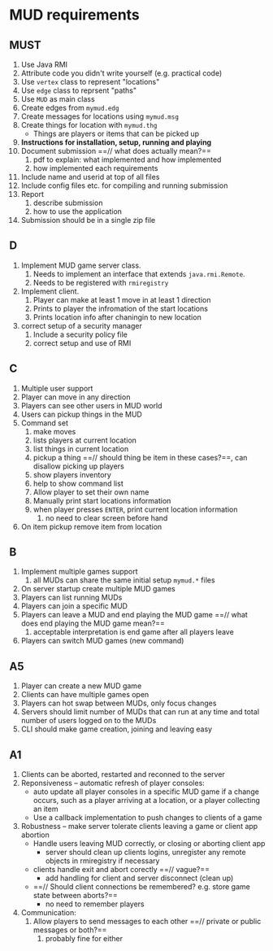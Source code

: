 # MUD requirements

## MUST

1. Use Java RMI
2. Attribute code you didn't write yourself (e.g. practical code)
3. Use `vertex` class to represent "locations"
4. Use `edge` class to reprsent "paths"
5. Use `MUD` as main class
6. Create edges from `mymud.edg`
7. Create messages for locations using `mymud.msg`
8. Create things for location with `mymud.thg`
   - Things are players or items that can be picked up
9. **Instructions for installation, setup, running and playing**
10. Document submission ==// what does actually mean?==
    1. pdf to explain: what implemented and how implemented
    2. how implemented each requirements
11. Include name and userid at top of all files
12. Include config files etc. for compiling and running submission
13. Report
    1. describe submission
    2. how to use the application
14. Submission should be in a single zip file

## D

1. Implement MUD game server class.
   1. Needs to implement an interface that extends `java.rmi.Remote`.
   2. Needs to be registered with `rmiregistry`
2. Implement client.
   1. Player can make at least 1 move in at least 1 direction
   2. Prints to player the infromation of the start locations
   3. Prints location info after chaningin to new location
3. correct setup of a security manager
   1. Include a security policy file
   2. correct setup and use of RMI

## C

1. Multiple user support
2. Player can move in any direction
3. Players can see other users in MUD world
4. Users can pickup things in the MUD
5. Command set
   1. make moves
   2. lists players at current location
   3. list things in current location
   4. pickup a thing ==// should thing be item in these cases?==, can disallow picking up players
   5. show players inventory
   6. help to show command list
   7. Allow player to set their own name
   8. Manually print start locations information
   9. when player presses `ENTER`, print current location information
      1. no need to clear screen before hand
6. On item pickup remove item from location

## B

1. Implement multiple games support
   1. all MUDs can share the same initial setup `mymud.*` files
2. On server startup create multiple MUD games
3. Players can list running MUDs
4. Players can join a specific MUD
5. Players can leave a MUD and end playing the MUD game ==// what does end playing the MUD game mean?==
   1. acceptable interpretation is end game after all players leave
6. Players can switch MUD games (new command)

## A5

1. Player can create a new MUD game
2. Clients can have multiple games open
3. Players can hot swap between MUDs, only focus changes
4. Servers should limit number of MUDs that can run at any time and total number of users logged on to the MUDs
5. CLI should make game creation, joining and leaving easy

## A1

1. Clients can be aborted, restarted and reconned to the server
2. Reponsiveness – automatic refresh of player consoles:
   - auto update all player consoles in a specific MUD game if a change occurs, such as a player arriving at a location, or a player collecting an item
   - Use a callback implementation to push changes to clients of a game
3. Robustness – make server tolerate clients leaving a game or client app abortion
   - Handle users leaving MUD correctly, or closing or aborting client app
     - server should clean up clients logins, unregister any remote objects in rmiregistry if necessary
   - clients handle exit and abort corectly ==// vague?==
     - add handling for client and server disconnect (clean up)
   - ==// Should client connections be remembered? e.g. store game state between aborts?==
     - no need to remember players
4. Communication:
   1. Allow players to send messages to each other ==// private or public messages or both?==
      1. probably fine for either

